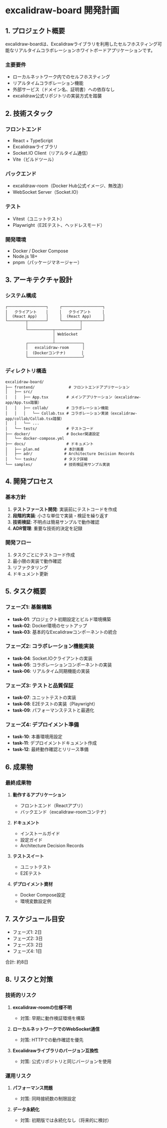 # excalidraw-board 開発計画

## 1. プロジェクト概要

excalidraw-boardは、Excalidrawライブラリを利用したセルフホスティング可能なリアルタイムコラボレーションホワイトボードアプリケーションです。

### 主要要件
- ローカルネットワーク内でのセルフホスティング
- リアルタイムコラボレーション機能
- 外部サービス（ドメイン名、証明書）への依存なし
- excalidraw公式リポジトリの実装方式を踏襲

## 2. 技術スタック

### フロントエンド
- React + TypeScript
- Excalidrawライブラリ
- Socket.IO Client（リアルタイム通信）
- Vite（ビルドツール）

### バックエンド
- excalidraw-room（Docker Hub公式イメージ、無改造）
- WebSocket Server（Socket.IO）

### テスト
- Vitest（ユニットテスト）
- Playwright（E2Eテスト、ヘッドレスモード）

### 開発環境
- Docker / Docker Compose
- Node.js 18+
- pnpm（パッケージマネージャー）

## 3. アーキテクチャ設計

### システム構成
```
┌─────────────────┐     ┌──────────────────┐
│   クライアント    │     │   クライアント     │
│  (React App)    │     │  (React App)     │
└────────┬────────┘     └────────┬─────────┘
         │                       │
         └───────────┬───────────┘
                     │ WebSocket
                     │
         ┌───────────┴────────────┐
         │   excalidraw-room      │
         │  (Dockerコンテナ)       │
         └────────────────────────┘
```

### ディレクトリ構造
```
excalidraw-board/
├── frontend/               # フロントエンドアプリケーション
│   ├── src/
│   │   ├── App.tsx        # メインアプリケーション（excalidraw-app/App.tsx踏襲）
│   │   ├── collab/        # コラボレーション機能
│   │   │   └── Collab.tsx # コラボレーション実装（excalidraw-app/collab/Collab.tsx踏襲）
│   │   └── ...
│   └── tests/             # テストコード
├── docker/                # Docker関連設定
│   └── docker-compose.yml
├── docs/                  # ドキュメント
│   ├── plan.md           # 本計画書
│   ├── adr/              # Architecture Decision Records
│   └── tasks/            # タスク詳細
└── samples/              # 技術検証用サンプル実装
```

## 4. 開発プロセス

### 基本方針
1. **テストファースト開発**: 実装前にテストコードを作成
2. **段階的実装**: 小さな単位で実装・検証を繰り返す
3. **技術検証**: 不明点は簡易サンプルで動作確認
4. **ADR管理**: 重要な技術的決定を記録

### 開発フロー
1. タスクごとにテストコード作成
2. 最小限の実装で動作確認
3. リファクタリング
4. ドキュメント更新

## 5. タスク概要

### フェーズ1: 基盤構築
- **task-01**: プロジェクト初期設定とビルド環境構築
- **task-02**: Docker環境のセットアップ
- **task-03**: 基本的なExcalidrawコンポーネントの統合

### フェーズ2: コラボレーション機能実装
- **task-04**: Socket.IOクライアントの実装
- **task-05**: コラボレーションコンポーネントの実装
- **task-06**: リアルタイム同期機能の実装

### フェーズ3: テストと品質保証
- **task-07**: ユニットテストの実装
- **task-08**: E2Eテストの実装（Playwright）
- **task-09**: パフォーマンステストと最適化

### フェーズ4: デプロイメント準備
- **task-10**: 本番環境用設定
- **task-11**: デプロイメントドキュメント作成
- **task-12**: 最終動作確認とリリース準備

## 6. 成果物

### 最終成果物
1. **動作するアプリケーション**
   - フロントエンド（Reactアプリ）
   - バックエンド（excalidraw-roomコンテナ）

2. **ドキュメント**
   - インストールガイド
   - 設定ガイド
   - Architecture Decision Records

3. **テストスイート**
   - ユニットテスト
   - E2Eテスト

4. **デプロイメント資材**
   - Docker Compose設定
   - 環境変数設定例

## 7. スケジュール目安

- フェーズ1: 2日
- フェーズ2: 3日
- フェーズ3: 2日
- フェーズ4: 1日

合計: 約8日

## 8. リスクと対策

### 技術的リスク
1. **excalidraw-roomの仕様不明**
   - 対策: 早期に動作検証環境を構築

2. **ローカルネットワークでのWebSocket通信**
   - 対策: HTTPでの動作確認を優先

3. **Excalidrawライブラリのバージョン互換性**
   - 対策: 公式リポジトリと同じバージョンを使用

### 運用リスク
1. **パフォーマンス問題**
   - 対策: 同時接続数の制限設定

2. **データ永続化**
   - 対策: 初期版では永続化なし（将来的に検討）